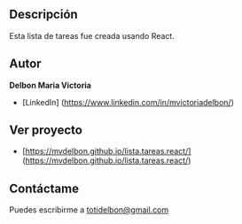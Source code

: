 ## Descripción
Esta lista de tareas fue creada usando React.

## Autor 
**Delbon Maria Victoria**

* [LinkedIn] (https://www.linkedin.com/in/mvictoriadelbon/)

## Ver proyecto
- [https://mvdelbon.github.io/lista.tareas.react/] (https://mvdelbon.github.io/lista.tareas.react/)

## Contáctame 
Puedes escribirme a totidelbon@gmail.com

